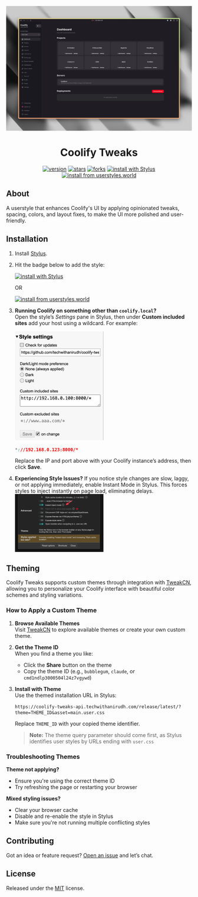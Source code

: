 <div align="center">

  <img alt="" src="/.github/assets/cover.png" />

<h1>
  Coolify Tweaks
</h1>

<div>

[![version](https://img.shields.io/github/v/tag/techwithanirudh/coolify-tweaks.svg?label=version&style=flat)](https://github.com/techwithanirudh/coolify-tweaks/releases)
[![stars](https://img.shields.io/github/stars/techwithanirudh/coolify-tweaks.svg?style=flat)](https://github.com/techwithanirudh/coolify-tweaks/stargazers)
[![forks](https://img.shields.io/github/forks/techwithanirudh/coolify-tweaks.svg?color=007ec6&style=flat)](https://github.com/techwithanirudh/coolify-tweaks/network)
[![install with Stylus](https://img.shields.io/badge/Install%20directly%20with-Stylus-116b59.svg?longCache=true&style=flat)](https://coolify-tweaks-api.techwithanirudh.com/release/latest/?asset=main.user.css)
[![install from userstyles.world](https://img.shields.io/badge/Install%20from-userstyles.world-116b59.svg?longCache=true&style=flat)](https://userstyles.world/style/22850/coolify-enhanced-ui)

</div>

</div>

## About

A userstyle that enhances Coolify's UI by applying opinionated tweaks, spacing, colors, and layout fixes, to make the UI more polished and user-friendly.

## Installation

1. Install [Stylus](https://add0n.com/stylus.html).
2. Hit the badge below to add the style:

   [![install with Stylus](https://img.shields.io/badge/Install%20directly%20with-Stylus-116b59.svg?longCache=true&style=flat)](https://coolify-tweaks-api.techwithanirudh.com/release/latest/?asset=main.user.css)

   OR

   [![install from userstyles.world](https://img.shields.io/badge/Install%20from-userstyles.world-116b59.svg?longCache=true&style=flat)](https://userstyles.world/style/22850/coolify-enhanced-ui)

3. **Running Coolify on something other than `coolify.local`?**  
   Open the style’s _Settings_ pane in Stylus, then under **Custom included sites** add your host using a wildcard. For example:

   <img alt="Stylus Settings" src="/.github/assets/stylus-settings.png" width="50%" />

   ```css
   *://192.168.0.123:8000/*
   ```

   Replace the IP and port above with your Coolify instance’s address, then click **Save**.

4. **Experiencing Style Issues?**
   If you notice style changes are slow, laggy, or not applying immediately, enable Instant Mode in Stylus. This forces styles to inject instantly on page load, eliminating delays.  
   <img alt="Stylus Instant Mode" src="/.github/assets/stylus-instant-mode.png" width="50%" />

## Theming

Coolify Tweaks supports custom themes through integration with [TweakCN](https://tweakcn.com), allowing you to personalize your Coolify interface with beautiful color schemes and styling variations.

### How to Apply a Custom Theme

1. **Browse Available Themes**  
   Visit [TweakCN](https://tweakcn.com/editor/theme) to explore available themes or create your own custom theme.

2. **Get the Theme ID**  
   When you find a theme you like:
   - Click the **Share** button on the theme
   - Copy the theme ID (e.g., `bubblegum`, `claude`, or `cmd1ndlp3000504l24z7vgywd`)

3. **Install with Theme**  
   Use the themed installation URL in Stylus:

   ```
   https://coolify-tweaks-api.techwithanirudh.com/release/latest/?theme=THEME_ID&asset=main.user.css
   ```

   Replace `THEME_ID` with your copied theme identifier.

   > **Note:** The theme query parameter should come first, as Stylus identifies user styles by URLs ending with `user.css`

### Troubleshooting Themes

**Theme not applying?**

- Ensure you're using the correct theme ID
- Try refreshing the page or restarting your browser

**Mixed styling issues?**

- Clear your browser cache
- Disable and re-enable the style in Stylus
- Make sure you're not running multiple conflicting styles

## Contributing

Got an idea or feature request? [Open an issue](https://github.com/techwithanirudh/coolify-tweaks/issues) and let’s chat.

## License

Released under the [MIT](license) license.
